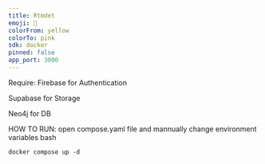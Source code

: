 ```yaml
---
title: Rtmdet
emoji: 🐾
colorFrom: yellow
colorTo: pink
sdk: docker
pinned: false
app_port: 3000
---
```


Require:
Firebase for Authentication

Supabase for Storage

Neo4j for DB

HOW TO RUN:
open compose.yaml file and mannually change environment variables
bash

```
docker compose up -d
```
